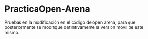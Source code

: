 PracticaOpen-Arena
==================

Pruebas en la modificación en el código de open arena, para que posteriormente se modifique definitivamente la versión móvil de éste mismo.
